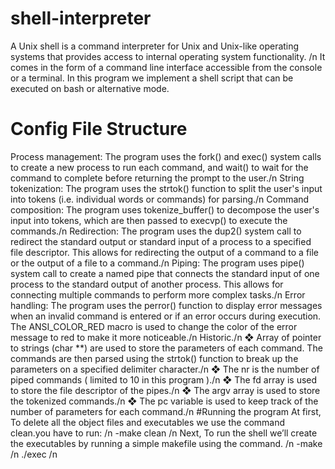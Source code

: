 # shell-interpreter
A Unix shell is a command interpreter for Unix and Unix-like operating systems that 
provides access to internal operating system functionality. /n
It comes in the form of a command line interface accessible from the console or a terminal.
In this program we implement a shell script that can be executed on bash or alternative mode.
# Config File Structure
Process management: The program uses the fork() and exec() system calls to
create a new process to run each command, and wait() to wait for the command to
complete before returning the prompt to the user./n
String tokenization: The program uses the strtok() function to split the user's
input into tokens (i.e. individual words or commands) for parsing./n
Command composition: The program uses tokenize_buffer() to decompose the
user's input into tokens, which are then passed to execvp() to execute the
commands./n
Redirection: The program uses the dup2() system call to redirect the standard
output or standard input of a process to a specified file descriptor. This allows for
redirecting the output of a command to a file or the output of a file to a command./n
Piping: The program uses pipe() system call to create a named pipe that connects
the standard input of one process to the standard output of another process. This
allows for connecting multiple commands to perform more complex tasks./n
Error handling: The program uses the perror() function to display error messages
when an invalid command is entered or if an error occurs during execution. The
ANSI_COLOR_RED macro is used to change the color of the error message to red
to make it more noticeable./n
Historic./n
❖ Array of pointer to strings (char **) are used to store the parameters of each
command. The commands are then parsed using the strtok() function to break up
the parameters on a specified delimiter character./n
❖ The nr is the number of piped commands ( limited to 10 in this program )./n
❖ The fd array is used to store the file descriptor of the pipes./n
❖ The argv array is used to store the tokenized commands./n
❖ The pc variable is used to keep track of the number of parameters for each
command./n
#Running the program
At first, To delete all the object files and executables we use the command
clean.you have to run: /n
-make clean /n
Next, To run the shell we’ll create the executables by running a simple
makefile using the command. /n
-make /n
./exec /n

